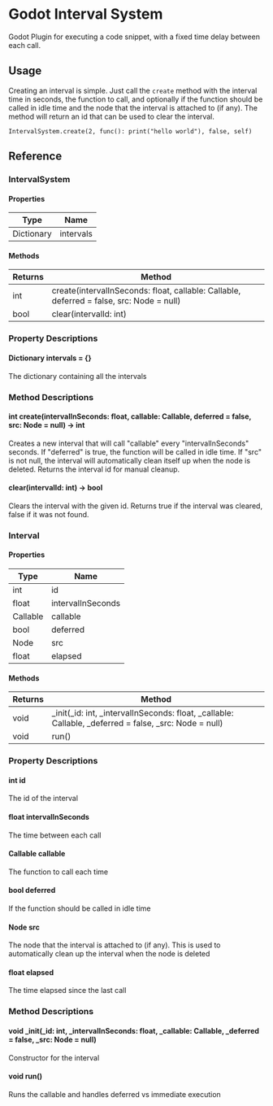# Godot Interval System
Godot Plugin for executing a code snippet, with a fixed time delay between each call.

## Usage
Creating an interval is simple. Just call the `create` method with the interval time in seconds, the function to call, and optionally if the function should be called in idle time and the node that the interval is attached to (if any). The method will return an id that can be used to clear the interval.

```
IntervalSystem.create(2, func(): print("hello world"), false, self)
```


## Reference
### IntervalSystem
#### Properties
| Type | Name |
| --- | --- |
| Dictionary | intervals |

#### Methods
| Returns | Method |
| --- | --- |
| int | create(intervalInSeconds: float, callable: Callable, deferred = false, src: Node = null) |
| bool | clear(intervalId: int) |


### Property Descriptions
#### Dictionary intervals = {}
The dictionary containing all the intervals

### Method Descriptions
#### int create(intervalInSeconds: float, callable: Callable, deferred = false, src: Node = null) -> int
Creates a new interval that will call "callable" every "intervalInSeconds" seconds. If "deferred" is true, the function will be called in idle time. If "src" is not null, the interval will automatically clean itself up when the node is deleted. Returns the interval id for manual cleanup.

#### clear(intervalId: int) -> bool
Clears the interval with the given id. Returns true if the interval was cleared, false if it was not found.

### Interval
#### Properties
| Type | Name |
| --- | --- |
| int | id |
| float | intervalInSeconds |
| Callable | callable |
| bool | deferred |
| Node | src |
| float | elapsed |

#### Methods
| Returns | Method |
| --- | --- |
| void | _init(_id: int, _intervalInSeconds: float, _callable: Callable, _deferred = false, _src: Node = null) |
| void | run() |

### Property Descriptions
#### int id
The id of the interval

#### float intervalInSeconds
The time between each call

#### Callable callable
The function to call each time

#### bool deferred
If the function should be called in idle time

#### Node src
The node that the interval is attached to (if any). This is used to automatically clean up the interval when the node is deleted

#### float elapsed
The time elapsed since the last call

### Method Descriptions
#### void _init(_id: int, _intervalInSeconds: float, _callable: Callable, _deferred = false, _src: Node = null)
Constructor for the interval

#### void run()
Runs the callable and handles deferred vs immediate execution
